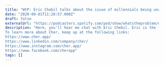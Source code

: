 ```yaml
---
title: "WtP: Eric Chebil talks about the issue of millennials being unable to buy a home in today’s real estate market and explains how Cher was created to capture a growing co-owning environment."
date: "2020-09-01T11:28:57.000Z"
draft: false
externalUrl: "https://podcasters.spotify.com/pod/show/whatstheproblem/episodes/WtP-Eric-Chebil-talks-about-the-issue-of-millennials-being-unable-to-buy-a-home-in-todays-real-estate-market-and-explains-how-Cher-was-created-to-capture-a-growing-co-owning-environment-eivcfe"
description: "Here, you'll hear me chat with Eric Chebil. Eric is the founder of Cher, a company that enables individuals to build equity, through co-homeownership. Known to previous generations as a life staple, homeownership is becoming an increasingly tough target for many millennials to reach. Cher aims to tackle this problem by enabling a process of co-owning a home.
To learn more about Cher, keep up at the following links:
https://www.cher.app/
https://www.linkedin.com/company/cher/
https://www.instagram.com/cher.app/
https://www.facebook.com/cherapp"
tags: []
---
```

